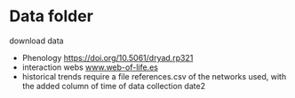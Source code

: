 
# Data folder

 
download data 
- Phenology  https://doi.org/10.5061/dryad.rp321
- interaction webs www.web-of-life.es
- historical trends require a file references.csv of the networks used, with the added column of time of data collection date2
